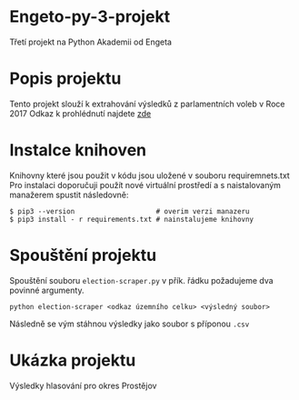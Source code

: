 # Engeto-py-3-projekt
Třetí projekt na Python Akademii od Engeta

# Popis projektu
Tento projekt slouží k extrahování výsledků z parlamentních voleb v Roce 2017 Odkaz k prohlédnutí najdete [zde](https://volby.cz/pls/ps2017nss/ps32?xjazyk=CZ&xkraj=2&xnumnuts=2101)

# Instalce knihoven
Knihovny které jsou použit v kódu jsou uložené v souboru requiremnets.txt Pro instalaci doporučuji použít nové virtuální prostředí a s naistalovaným manažerem spustit následovně:
```
$ pip3 --version                    # overim verzi manazeru
$ pip3 install - r requirements.txt # nainstalujeme knihovny
```
# Spouštění projektu 
Spouštění souboru ```election-scraper.py``` v přík. řádku požadujeme dva povinné argumenty.
```
python election-scraper <odkaz územního celku> <výsledný soubor>
```
Následně se vým stáhnou výsledky jako soubor s příponou ```.csv```

# Ukázka projektu
Výsledky hlasování pro okres Prostějov

